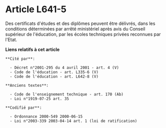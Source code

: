 # Article L641-5

Des certificats d'études et des diplômes peuvent être délivrés, dans les conditions déterminées par arrêté ministériel après
avis du Conseil supérieur de l'éducation, par les écoles techniques privées reconnues par l'Etat.

**Liens relatifs à cet article**

	**Cité par**:

	  - Décret n°2001-295 du 4 avril 2001 - art. 4 (V)
	  - Code de l'éducation - art. L335-6 (V)
	  - Code de l'éducation - art. L642-8 (V)

	**Anciens textes**:

	  - Code de l'enseignement technique - art. 170 (Ab)
	  - Loi n°1919-07-25 art. 35

	**Codifié par**:

	  - Ordonnance 2000-549 2000-06-15
	  - Loi n°2003-339 2003-04-14 art. 1 (loi de ratification)
